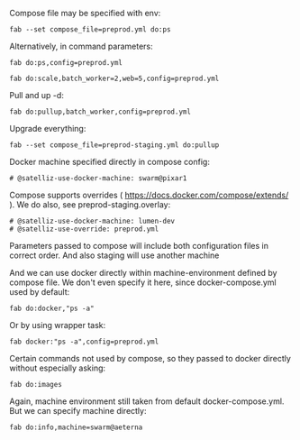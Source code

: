 Compose file may be specified with env:

```
fab --set compose_file=preprod.yml do:ps
```

Alternatively, in command parameters:

```
fab do:ps,config=preprod.yml

```

```
fab do:scale,batch_worker=2,web=5,config=preprod.yml

```

Pull and up -d:

```
fab do:pullup,batch_worker,config=preprod.yml

```

Upgrade everything:

```
fab --set compose_file=preprod-staging.yml do:pullup

```

Docker machine specified directly in compose config:


```
# @satelliz-use-docker-machine: swarm@pixar1
```

Compose supports overrides ( https://docs.docker.com/compose/extends/ ). We do also, see preprod-staging.overlay:
```
# @satelliz-use-docker-machine: lumen-dev
# @satelliz-use-override: preprod.yml
```

Parameters passed to compose will include both configuration files in correct order. And also staging will use another machine

And we can use docker directly within machine-environment defined by compose file. We don't even specify it here, since docker-compose.yml used by default:

```
fab do:docker,"ps -a"

```

Or by using wrapper task:

```
fab docker:"ps -a",config=preprod.yml
```

Certain commands not used by compose, so they passed to docker directly without especially asking:

```
fab do:images
```

Again, machine environment still taken from default docker-compose.yml. But we can specify machine directly:


```
fab do:info,machine=swarm@aeterna

```
